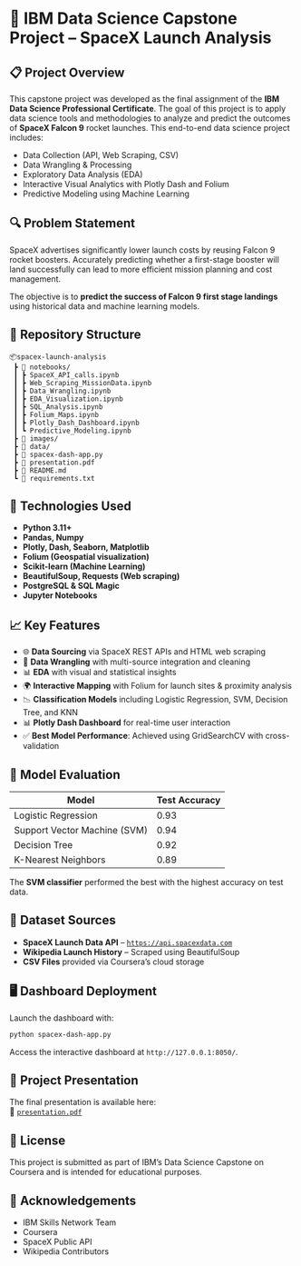 # 🚀 IBM Data Science Capstone Project – SpaceX Launch Analysis

## 📋 Project Overview

This capstone project was developed as the final assignment of the **IBM Data Science Professional Certificate**. The goal of this project is to apply data science tools and methodologies to analyze and predict the outcomes of **SpaceX Falcon 9** rocket launches. This end-to-end data science project includes:

- Data Collection (API, Web Scraping, CSV)
- Data Wrangling & Processing
- Exploratory Data Analysis (EDA)
- Interactive Visual Analytics with Plotly Dash and Folium
- Predictive Modeling using Machine Learning

## 🔍 Problem Statement

SpaceX advertises significantly lower launch costs by reusing Falcon 9 rocket boosters. Accurately predicting whether a first-stage booster will land successfully can lead to more efficient mission planning and cost management.

The objective is to **predict the success of Falcon 9 first stage landings** using historical data and machine learning models.

## 📂 Repository Structure

```
📦spacex-launch-analysis
 ┣ 📁 notebooks/
 ┃ ┣ SpaceX_API_calls.ipynb
 ┃ ┣ Web_Scraping_MissionData.ipynb
 ┃ ┣ Data_Wrangling.ipynb
 ┃ ┣ EDA_Visualization.ipynb
 ┃ ┣ SQL_Analysis.ipynb
 ┃ ┣ Folium_Maps.ipynb
 ┃ ┣ Plotly_Dash_Dashboard.ipynb
 ┃ ┗ Predictive_Modeling.ipynb
 ┣ 📁 images/
 ┣ 📁 data/
 ┣ 📄 spacex-dash-app.py
 ┣ 📄 presentation.pdf
 ┣ 📄 README.md
 ┗ 📄 requirements.txt
```

## 🧰 Technologies Used

- **Python 3.11+**
- **Pandas, Numpy**
- **Plotly, Dash, Seaborn, Matplotlib**
- **Folium (Geospatial visualization)**
- **Scikit-learn (Machine Learning)**
- **BeautifulSoup, Requests (Web scraping)**
- **PostgreSQL & SQL Magic**
- **Jupyter Notebooks**

## 📈 Key Features

- 🌐 **Data Sourcing** via SpaceX REST APIs and HTML web scraping
- 🧼 **Data Wrangling** with multi-source integration and cleaning
- 📊 **EDA** with visual and statistical insights
- 🌍 **Interactive Mapping** with Folium for launch sites & proximity analysis
- 📉 **Classification Models** including Logistic Regression, SVM, Decision Tree, and KNN
- 📊 **Plotly Dash Dashboard** for real-time user interaction
- ✅ **Best Model Performance**: Achieved using GridSearchCV with cross-validation

## 🧪 Model Evaluation

| Model              | Test Accuracy |
|-------------------|---------------|
| Logistic Regression | 0.93          |
| Support Vector Machine (SVM) | 0.94          |
| Decision Tree      | 0.92          |
| K-Nearest Neighbors | 0.89          |

The **SVM classifier** performed the best with the highest accuracy on test data.

## 📁 Dataset Sources

- **SpaceX Launch Data API** – [`https://api.spacexdata.com`](https://api.spacexdata.com)
- **Wikipedia Launch History** – Scraped using BeautifulSoup
- **CSV Files** provided via Coursera’s cloud storage

## 🖥️ Dashboard Deployment

Launch the dashboard with:

```bash
python spacex-dash-app.py
```

Access the interactive dashboard at `http://127.0.0.1:8050/`.

## 🎯 Project Presentation

The final presentation is available here:  
📄 [`presentation.pdf`](./presentation.pdf)

## 🔗 License

This project is submitted as part of IBM’s Data Science Capstone on Coursera and is intended for educational purposes.

## 🙌 Acknowledgements

- IBM Skills Network Team
- Coursera
- SpaceX Public API
- Wikipedia Contributors